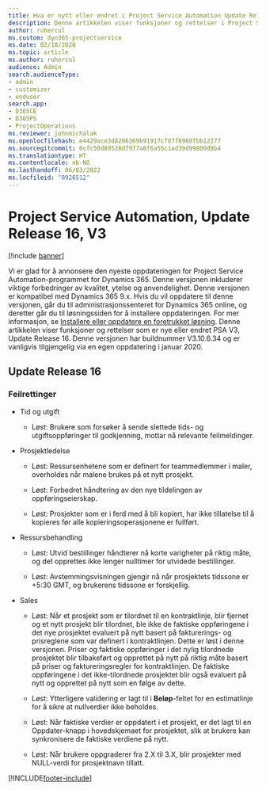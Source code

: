 ```yaml
---
title: Hva er nytt eller endret i Project Service Automation Update Release 16, V3
description: Denne artikkelen viser funksjoner og rettelser i Project Service Automation Update Release 16 V3.
author: ruhercul
ms.custom: dyn365-projectservice
ms.date: 02/18/2020
ms.topic: article
ms.author: ruhercul
audience: Admin
search.audienceType:
- admin
- customizer
- enduser
search.app:
- D365CE
- D365PS
- ProjectOperations
ms.reviewer: johnmichalak
ms.openlocfilehash: e4429ace3d8206369b91917cf87f6968fbb12277
ms.sourcegitcommit: 6cfc50d89528df977a8f6a55c1ad39d99800d9b4
ms.translationtype: HT
ms.contentlocale: nb-NO
ms.lasthandoff: 06/03/2022
ms.locfileid: "8926512"
---
```

# <a name="project-service-automation-update-release-16-v3"></a>Project Service Automation, Update Release 16, V3

[!include [banner](../includes/psa-now-project-operations.md)]

Vi er glad for å annonsere den nyeste oppdateringen for Project Service Automation-programmet for Dynamics 365. Denne versjonen inkluderer viktige forbedringer av kvalitet, ytelse og anvendelighet.  Denne versjonen er kompatibel med Dynamics 365 9.x. Hvis du vil oppdatere til denne versjonen, går du til administrasjonssenteret for Dynamics 365 online, og deretter går du til løsningssiden for å installere oppdateringen. For mer informasjon, se [Installere eller oppdatere en foretrukket løsning](/dynamics365/project-service/upgrade-psa-home-page).
Denne artikkelen viser funksjoner og rettelser som er nye eller endret PSA V3, Update Release 16. Denne versjonen har buildnummer V3.10.6.34 og er vanligvis tilgjengelig via en egen oppdatering i januar 2020.


## <a name="update-release-16"></a>Update Release 16

### <a name="bug-fixes"></a>Feilrettinger

-   Tid og utgift

    -   Løst: Brukere som forsøker å sende slettede tids- og utgiftsoppføringer til godkjenning, mottar nå relevante feilmeldinger.

-   Prosjektledelse

    -   Løst: Ressursenhetene som er definert for teammedlemmer i maler, overholdes når malene brukes på et nytt prosjekt.

    -   Løst: Forbedret håndtering av den nye tildelingen av oppføringseierskap.

    -   Løst: Prosjekter som er i ferd med å bli kopiert, har ikke tillatelse til å kopieres før alle kopieringsoperasjonene er fullført.

-   Ressursbehandling

    -   Løst: Utvid bestillinger håndterer nå korte varigheter på riktig måte, og det opprettes ikke lenger nulltimer for utvidede bestillinger.

    -   Løst: Avstemmingsvisningen gjengir nå når prosjektets tidssone er +5:30 GMT, og brukerens tidssone er forskjellig.

-   Sales

    -   Løst: Når et prosjekt som er tilordnet til en kontraktlinje, blir fjernet og et nytt prosjekt blir tilordnet, ble ikke de faktiske oppføringene i det nye prosjektet evaluert på nytt basert på fakturerings- og prisreglene som var definert i kontraktlinjen. Dette er løst i denne versjonen. Priser og faktiske oppføringer i det nylig tilordnede prosjektet blir tilbakeført og opprettet på nytt på riktig måte basert på priser og faktureringsregler for kontraktlinjen. De faktiske oppføringene i det ikke-tilordnede prosjektet blir også evaluert på nytt og opprettet på nytt som en følge av dette.

    -   Løst: Ytterligere validering er lagt til i **Beløp**-feltet for en estimatlinje for å sikre at nullverdier ikke beholdes.

    -   Løst: Når faktiske verdier er oppdatert i et prosjekt, er det lagt til en Oppdater-knapp i hovedskjemaet for prosjektet, slik at brukere kan synkronisere de faktiske verdiene på nytt.

    -   Løst: Når brukere oppgraderer fra 2.X til 3.X, blir prosjekter med NULL-verdi for prosjektnavn tillatt.



[!INCLUDE[footer-include](../includes/footer-banner.md)]
